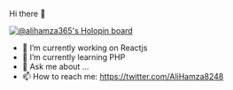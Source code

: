 Hi there 👋


[![@alihamza365's Holopin board](https://holopin.me/alihamza365)](https://holopin.io/@alihamza365)

- 🔭 I’m currently working on  Reactjs
- 🌱 I’m currently learning PHP
- 💬 Ask me about ...
- 📫 How to reach me: https://twitter.com/AliHamza8248

